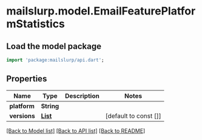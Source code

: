 # mailslurp.model.EmailFeaturePlatformStatistics

## Load the model package
```dart
import 'package:mailslurp/api.dart';
```

## Properties
Name | Type | Description | Notes
------------ | ------------- | ------------- | -------------
**platform** | **String** |  | 
**versions** | [**List<EmailFeatureVersionStatistics>**](EmailFeatureVersionStatistics) |  | [default to const []]

[[Back to Model list]](../README#documentation-for-models) [[Back to API list]](../README#documentation-for-api-endpoints) [[Back to README]](../README)


